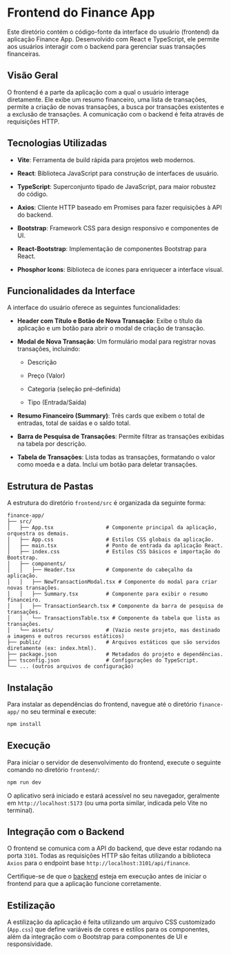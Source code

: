 # Frontend do Finance App

Este diretório contém o código-fonte da interface do usuário (frontend) da aplicação Finance App. Desenvolvido com React e TypeScript, ele permite aos usuários interagir com o backend para gerenciar suas transações financeiras.

## Visão Geral

O frontend é a parte da aplicação com a qual o usuário interage diretamente. Ele exibe um resumo financeiro, uma lista de transações, permite a criação de novas transações, a busca por transações existentes e a exclusão de transações. A comunicação com o backend é feita através de requisições HTTP.

## Tecnologias Utilizadas

* **Vite**: Ferramenta de build rápida para projetos web modernos.

* **React**: Biblioteca JavaScript para construção de interfaces de usuário.

* **TypeScript**: Superconjunto tipado de JavaScript, para maior robustez do código.

* **Axios**: Cliente HTTP baseado em Promises para fazer requisições à API do backend.

* **Bootstrap**: Framework CSS para design responsivo e componentes de UI.

* **React-Bootstrap**: Implementação de componentes Bootstrap para React.

* **Phosphor Icons**: Biblioteca de ícones para enriquecer a interface visual.

## Funcionalidades da Interface

A interface do usuário oferece as seguintes funcionalidades:

* **Header com Título e Botão de Nova Transação**: Exibe o título da aplicação e um botão para abrir o modal de criação de transação.

* **Modal de Nova Transação**: Um formulário modal para registrar novas transações, incluindo:

  * Descrição

  * Preço (Valor)

  * Categoria (seleção pré-definida)

  * Tipo (Entrada/Saída)

* **Resumo Financeiro (Summary)**: Três cards que exibem o total de entradas, total de saídas e o saldo total.

* **Barra de Pesquisa de Transações**: Permite filtrar as transações exibidas na tabela por descrição.

* **Tabela de Transações**: Lista todas as transações, formatando o valor como moeda e a data. Inclui um botão para deletar transações.

## Estrutura de Pastas

A estrutura do diretório `frontend/src` é organizada da seguinte forma:

```
finance-app/
├── src/
│   ├── App.tsx                 # Componente principal da aplicação, orquestra os demais.
│   ├── App.css                 # Estilos CSS globais da aplicação.
│   ├── main.tsx                # Ponto de entrada da aplicação React.
│   ├── index.css               # Estilos CSS básicos e importação do Bootstrap.
│   ├── components/
│   │   ├── Header.tsx          # Componente do cabeçalho da aplicação.
│   │   ├── NewTransactionModal.tsx # Componente do modal para criar novas transações.
│   │   ├── Summary.tsx         # Componente para exibir o resumo financeiro.
│   │   ├── TransactionSearch.tsx # Componente da barra de pesquisa de transações.
│   │   └── TransactionsTable.tsx # Componente da tabela que lista as transações.
│   └── assets/                 # (Vazio neste projeto, mas destinado a imagens e outros recursos estáticos)
├── public/                     # Arquivos estáticos que são servidos diretamente (ex: index.html).
├── package.json                # Metadados do projeto e dependências.
├── tsconfig.json               # Configurações do TypeScript.
└── ... (outros arquivos de configuração)

```

## Instalação

Para instalar as dependências do frontend, navegue até o diretório `finance-app/` no seu terminal e execute:

```bash
npm install

```

## Execução

Para iniciar o servidor de desenvolvimento do frontend, execute o seguinte comando no diretório `frontend/`:

```bash
npm run dev

```

O aplicativo será iniciado e estará acessível no seu navegador, geralmente em `http://localhost:5173` (ou uma porta similar, indicada pelo Vite no terminal).

## Integração com o Backend

O frontend se comunica com a API do backend, que deve estar rodando na porta `3101`. Todas as requisições HTTP são feitas utilizando a biblioteca `Axios` para o endpoint base `http://localhost:3101/api/finance`.

Certifique-se de que o [backend](./backend/README.md) esteja em execução antes de iniciar o frontend para que a aplicação funcione corretamente.

## Estilização

A estilização da aplicação é feita utilizando um arquivo CSS customizado (`App.css`) que define variáveis de cores e estilos para os componentes, além da integração com o Bootstrap para componentes de UI e responsividade.